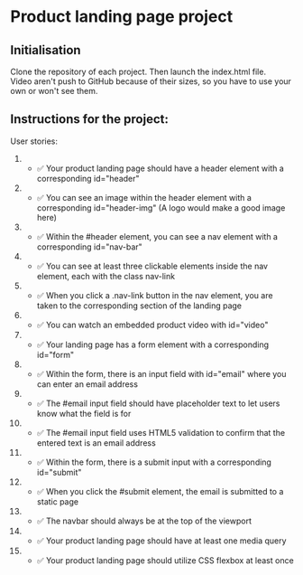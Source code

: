 # Product landing page project

## Initialisation

Clone the repository of each project. Then launch the index.html file.\
Video aren't push to GitHub because of their sizes, so you have to use your own or won't see them.

## Instructions for the project:

User stories: 

1. - ✅ Your product landing page should have a header element with a corresponding id="header"
2. - ✅ You can see an image within the header element with a corresponding id="header-img" (A logo would make a good image here)
3. - ✅ Within the #header element, you can see a nav element with a corresponding id="nav-bar"
4. - ✅ You can see at least three clickable elements inside the nav element, each with the class nav-link
5. - ✅ When you click a .nav-link button in the nav element, you are taken to the corresponding section of the landing page
6. - ✅ You can watch an embedded product video with id="video"
7. - ✅ Your landing page has a form element with a corresponding id="form"
8. - ✅ Within the form, there is an input field with id="email" where you can enter an email address
9. - ✅ The #email input field should have placeholder text to let users know what the field is for
10. - ✅ The #email input field uses HTML5 validation to confirm that the entered text is an email address
11. - ✅ Within the form, there is a submit input with a corresponding id="submit"
12. - ✅ When you click the #submit element, the email is submitted to a static page
13. - ✅ The navbar should always be at the top of the viewport
14. - ✅ Your product landing page should have at least one media query
15. - ✅ Your product landing page should utilize CSS flexbox at least once
